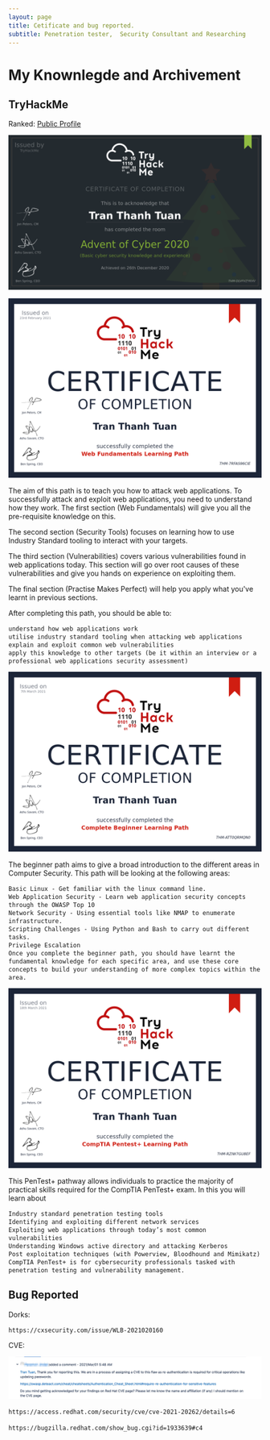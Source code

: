 ```yaml
---
layout: page
title: Cetificate and bug reported.
subtitle: Penetration tester,  Security Consultant and Researching
---
```



# My Knownlegde and Archivement

## TryHackMe
Ranked: [Public Profile](https://tryhackme.com/p/leiz95)

<script src="https://tryhackme.com/badge/16445"></script>

![THM-AOC2020](/assets/img/THM-AOC2020.png)

![THM-AOC2020](/assets/img/THM-WF.png)

The aim of this path is to teach you how to attack web applications. To successfully attack and exploit web applications, you need to understand how they work. The first section (Web Fundamentals) will give you all the pre-requisite knowledge on this. 

The second section (Security Tools) focuses on learning how to use Industry Standard tooling to interact with your targets. 

The third section (Vulnerabilities) covers various vulnerabilities found in web applications today. This section will go over root causes of these vulnerabilities and give you hands on experience on exploiting them.

The final section (Practise Makes Perfect) will help you apply what you've learnt in previous sections.

After completing this path, you should be able to:

    understand how web applications work
    utilise industry standard tooling when attacking web applications
    explain and exploit common web vulnerabilities
    apply this knowledge to other targets (be it within an interview or a professional web applications security assessment)

![THM-AOC2020](/assets/img/THM-BP.png)


The beginner path aims to give a broad introduction to the different areas in Computer Security. This path will be looking at the following areas:

    Basic Linux - Get familiar with the linux command line.
    Web Application Security - Learn web application security concepts through the OWASP Top 10
    Network Security - Using essential tools like NMAP to enumerate infrastructure.
    Scripting Challenges - Using Python and Bash to carry out different tasks.
    Privilege Escalation
    Once you complete the beginner path, you should have learnt the fundamental knowledge for each specific area, and use these core concepts to build your understanding of more complex topics within the area.

![THM-AOC2020](/assets/img/THM-COM.png)

This PenTest+ pathway allows individuals to practice the majority of practical skills required for the CompTIA PenTest+ exam. In this you will learn about

    Industry standard penetration testing tools
    Identifying and exploiting different network services
    Exploiting web applications through today’s most common vulnerabilities
    Understanding Windows active directory and attacking Kerberos
    Post exploitation techniques (with Powerview, Bloodhound and Mimikatz)
    CompTIA PenTest+ is for cybersecurity professionals tasked with penetration testing and vulnerability management.


## Bug Reported

Dorks: 

    https://cxsecurity.com/issue/WLB-2021020160

CVE:

![THM-AOC2020](/assets/img/cve2021.png)

    https://access.redhat.com/security/cve/cve-2021-20262/details=6

    https://bugzilla.redhat.com/show_bug.cgi?id=1933639#c4


  